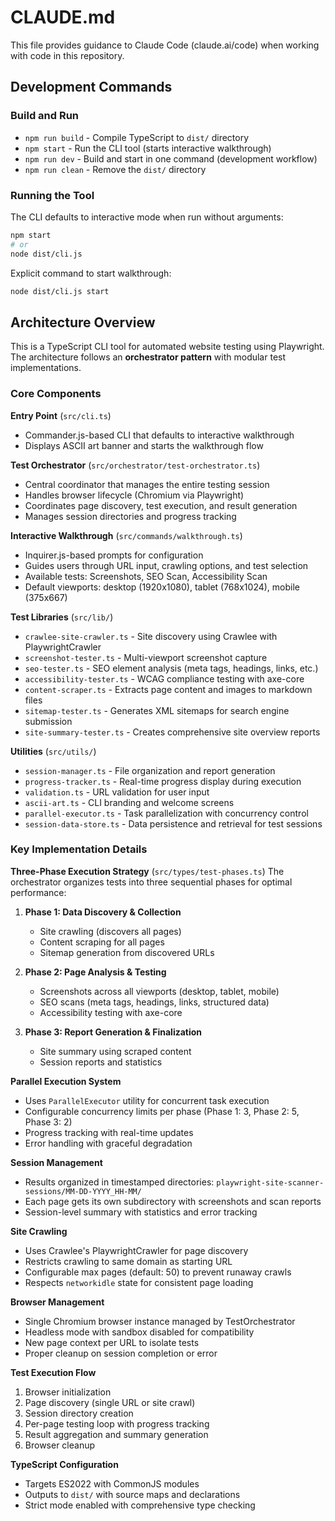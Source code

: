 # CLAUDE.md

This file provides guidance to Claude Code (claude.ai/code) when working with code in this repository.

## Development Commands

### Build and Run
- `npm run build` - Compile TypeScript to `dist/` directory
- `npm start` - Run the CLI tool (starts interactive walkthrough)
- `npm run dev` - Build and start in one command (development workflow)
- `npm run clean` - Remove the `dist/` directory

### Running the Tool
The CLI defaults to interactive mode when run without arguments:
```bash
npm start
# or
node dist/cli.js
```

Explicit command to start walkthrough:
```bash
node dist/cli.js start
```

## Architecture Overview

This is a TypeScript CLI tool for automated website testing using Playwright. The architecture follows an **orchestrator pattern** with modular test implementations.

### Core Components

**Entry Point** (`src/cli.ts`)
- Commander.js-based CLI that defaults to interactive walkthrough
- Displays ASCII art banner and starts the walkthrough flow

**Test Orchestrator** (`src/orchestrator/test-orchestrator.ts`)
- Central coordinator that manages the entire testing session
- Handles browser lifecycle (Chromium via Playwright)
- Coordinates page discovery, test execution, and result generation
- Manages session directories and progress tracking

**Interactive Walkthrough** (`src/commands/walkthrough.ts`)
- Inquirer.js-based prompts for configuration
- Guides users through URL input, crawling options, and test selection
- Available tests: Screenshots, SEO Scan, Accessibility Scan
- Default viewports: desktop (1920x1080), tablet (768x1024), mobile (375x667)

**Test Libraries** (`src/lib/`)
- `crawlee-site-crawler.ts` - Site discovery using Crawlee with PlaywrightCrawler
- `screenshot-tester.ts` - Multi-viewport screenshot capture
- `seo-tester.ts` - SEO element analysis (meta tags, headings, links, etc.)
- `accessibility-tester.ts` - WCAG compliance testing with axe-core
- `content-scraper.ts` - Extracts page content and images to markdown files
- `sitemap-tester.ts` - Generates XML sitemaps for search engine submission
- `site-summary-tester.ts` - Creates comprehensive site overview reports

**Utilities** (`src/utils/`)
- `session-manager.ts` - File organization and report generation
- `progress-tracker.ts` - Real-time progress display during execution
- `validation.ts` - URL validation for user input
- `ascii-art.ts` - CLI branding and welcome screens
- `parallel-executor.ts` - Task parallelization with concurrency control
- `session-data-store.ts` - Data persistence and retrieval for test sessions

### Key Implementation Details

**Three-Phase Execution Strategy** (`src/types/test-phases.ts`)
The orchestrator organizes tests into three sequential phases for optimal performance:

1. **Phase 1: Data Discovery & Collection**
   - Site crawling (discovers all pages)
   - Content scraping for all pages
   - Sitemap generation from discovered URLs

2. **Phase 2: Page Analysis & Testing**
   - Screenshots across all viewports (desktop, tablet, mobile)
   - SEO scans (meta tags, headings, links, structured data)
   - Accessibility testing with axe-core

3. **Phase 3: Report Generation & Finalization**
   - Site summary using scraped content
   - Session reports and statistics

**Parallel Execution System**
- Uses `ParallelExecutor` utility for concurrent task execution
- Configurable concurrency limits per phase (Phase 1: 3, Phase 2: 5, Phase 3: 2)
- Progress tracking with real-time updates
- Error handling with graceful degradation

**Session Management**
- Results organized in timestamped directories: `playwright-site-scanner-sessions/MM-DD-YYYY_HH-MM/`
- Each page gets its own subdirectory with screenshots and scan reports
- Session-level summary with statistics and error tracking

**Site Crawling**
- Uses Crawlee's PlaywrightCrawler for page discovery
- Restricts crawling to same domain as starting URL
- Configurable max pages (default: 50) to prevent runaway crawls
- Respects `networkidle` state for consistent page loading

**Browser Management**
- Single Chromium browser instance managed by TestOrchestrator
- Headless mode with sandbox disabled for compatibility
- New page context per URL to isolate tests
- Proper cleanup on session completion or error

**Test Execution Flow**
1. Browser initialization
2. Page discovery (single URL or site crawl)  
3. Session directory creation
4. Per-page testing loop with progress tracking
5. Result aggregation and summary generation
6. Browser cleanup

**TypeScript Configuration**
- Targets ES2022 with CommonJS modules
- Outputs to `dist/` with source maps and declarations
- Strict mode enabled with comprehensive type checking